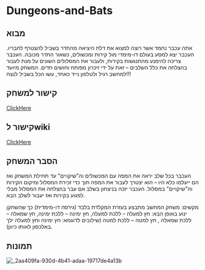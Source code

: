 # Dungeons-and-Bats

## מבוא

אתה עכבר נחמד אשר רוצה למצוא את דלת היציאה מהחדר בשביל להצטרף לחבריו.
העכבר יצא למסע בעולם דו-מימדי מול קירות ומכשולים, כשאור החדר מכובה. העכבר צריכה להימנע מהתנגשות בקירות, ולעבור את המסלולים השונים על מנת לעבור בהצלחה את כלל השלבים – זאת על ידי זיכרון מפותח וחושים חדים.
המשחק מיועד למחשב רגיל ולטלפון נייד כאחד, עשו הכל בשביל לנצח!!!

## קישור למשחק
[ClickHere](https://videogameteam3.itch.io/dungeons-and-moles)

## קישור לwiki
[ClickHere](https://github.com/VideoGameTeam3/Dungeons-and-Bats/wiki)

## הסבר המשחק

העכבר בכל שלב יראה את המפה עם המכשולים וה"שיקויים" עד תחילת המשחק ואז הם ייעלמו כלא היו – הוא יצטרך לעבור את המפה תוך כדי זכירת המסלול ומיקום הקירות וה"שיקויים" במסלול.
העכבר יזכה בניצחון בשלב אם עבר בהצלחה את המסלול מבלי לפגוע בקירות ואז יעבור לשלב הבא.

מקשים:
משחק המחשב מתבצע בעזרת המקלדת בלבד (גירסה דו-מימדית) כך שהשחקן ינוע באופן הבא: חץ למעלה – ללכת למעלה, חץ ימינה – ללכת ימינה, חץ שמאלה – ללכת שמאלה , חץ למטה – ללכת למטה (שילובים לדוגמא: חץ ימינה וחץ למעלה ילך באלכסון לאותו כיוון).

## תמונות

![_2aa409fa-930d-4b41-adaa-19717de4a13b](https://github.com/VideoGameTeam3/Dungeons-and-Rats/assets/118683420/494ce364-ed4a-4343-aa9f-ab3291dcbb29)
